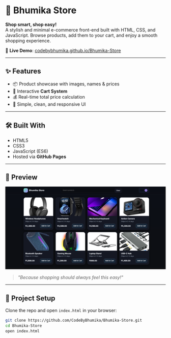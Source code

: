 # 🛒 Bhumika Store

**Shop smart, shop easy!**  
A stylish and minimal e-commerce front-end built with HTML, CSS, and JavaScript. Browse products, add them to your cart, and enjoy a smooth shopping experience.  

🚀 **Live Demo**: [codebybhumika.github.io/Bhumika-Store](https://codebybhumika.github.io/Bhumika-Store/)

---

## ✨ Features
- 📦 Product showcase with images, names & prices  
- 🛒 Interactive **Cart System**  
- 💰 Real-time total price calculation  
- 🎨 Simple, clean, and responsive UI  

---

## 🛠️ Built With
- HTML5  
- CSS3  
- JavaScript (ES6)  
- Hosted via **GitHub Pages**  

---

## 📸 Preview
![Bhumika Store Preview](preview.png)   

> _"Because shopping should always feel this easy!"_  

---

## 📁 Project Setup
Clone the repo and open `index.html` in your browser:

```bash
git clone https://github.com/CodeByBhumika/Bhumika-Store.git
cd Bhumika-Store
open index.html
